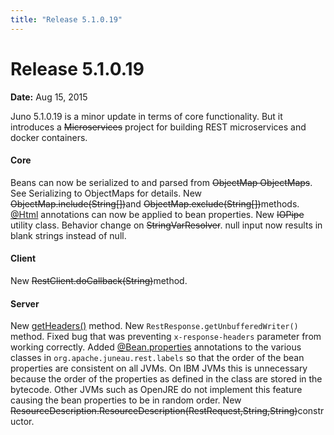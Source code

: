 ```yaml
---
title: "Release 5.1.0.19"
---
```


# Release 5.1.0.19

**Date:** Aug 15, 2015

Juno 5.1.0.19 is a minor update in terms of core functionality.
But it introduces a ~~Microservices~~ project for building REST microservices and docker containers.

#### Core

Beans can now be serialized to and parsed from ~~ObjectMap ObjectMaps~~.
See Serializing to ObjectMaps for details.
New ~~ObjectMap.include(String[])~~and ~~ObjectMap.exclude(String[])~~methods.
[@Html]({{API_DOCS}}/org/apache/juneau/html/annotation/Html.html) annotations can now be applied to bean properties.
New ~~IOPipe~~ utility class.
Behavior change on ~~StringVarResolver~~.  null input now results in blank strings instead of null.

#### Client

New ~~RestClient.doCallback(String)~~method.

#### Server

New [getHeaders()]({{API_DOCS}}/org/apache/juneau/rest/RestRequest.html#getHeaders()) method.
New `RestResponse.getUnbufferedWriter()` method.
Fixed bug that was preventing `x-response-headers` parameter from working correctly.
Added [@Bean.properties]({{API_DOCS}}/org/apache/juneau/annotation/Bean.html#properties()) annotations to the various 
classes in `org.apache.juneau.rest.labels` so that the order of the bean properties are consistent
on all JVMs.  On IBM JVMs this is unnecessary because the order of the properties as defined in the class
are stored in the bytecode.  Other JVMs such as OpenJRE do not implement this feature causing the bean
properties to be in random order.
New ~~ResourceDescription.ResourceDescription(RestRequest,String,String)~~constructor.
